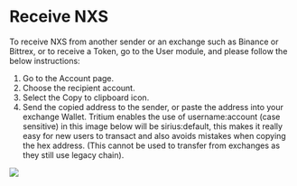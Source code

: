 # Receive NXS



To receive NXS from another sender or an exchange such as Binance or Bittrex, or to receive a Token, go to the User module, and please follow the below instructions:

1. Go to the Account page.
2. Choose the recipient account.
3. Select the Copy to clipboard icon.
4. Send the copied address to the sender, or paste the address into your exchange Wallet. Tritium enables the use of username:account (case sensitive) in this image below will be sirius:default, this makes it really easy for new users to transact and also avoids mistakes when copying the hex address. (This cannot be used to transfer from exchanges as they still use legacy chain).

![](https://nexus.io/ResourceHub/images/guide/receive.png)
